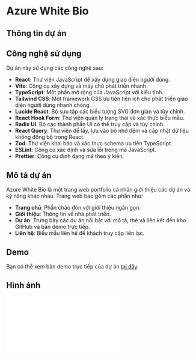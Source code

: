 # Azure White Bio

## Thông tin dự án

## Công nghệ sử dụng

Dự án này sử dụng các công nghệ sau:

- **React**: Thư viện JavaScript để xây dựng giao diện người dùng.
- **Vite**: Công cụ xây dựng và máy chủ phát triển nhanh.
- **TypeScript**: Một phần mở rộng của JavaScript với kiểu tĩnh.
- **Tailwind CSS**: Một framework CSS ưu tiên tiện ích cho phát triển giao diện người dùng nhanh chóng.
- **Lucide React**: Bộ sưu tập các biểu tượng SVG đơn giản và tùy chỉnh.
- **React Hook Form**: Thư viện quản lý trạng thái và xác thực biểu mẫu.
- **Radix UI**: Bộ các thành phần UI có thể truy cập và tùy chỉnh.
- **React Query**: Thư viện để lấy, lưu vào bộ nhớ đệm và cập nhật dữ liệu không đồng bộ trong React.
- **Zod**: Thư viện khai báo và xác thực schema ưu tiên TypeScript.
- **ESLint**: Công cụ xác định và sửa lỗi trong mã JavaScript.
- **Prettier**: Công cụ định dạng mã theo ý kiến.

## Mô tả dự án

Azure White Bio là một trang web portfolio cá nhân giới thiệu các dự án và kỹ năng khác nhau. Trang web bao gồm các phần như:

- **Trang chủ**: Phần chào đón với giới thiệu ngắn gọn.
- **Giới thiệu**: Thông tin về nhà phát triển.
- **Dự án**: Trưng bày các dự án nổi bật với mô tả, thẻ và liên kết đến kho GitHub và bản demo trực tiếp.
- **Liên hệ**: Biểu mẫu liên hệ để khách truy cập liên lạc.

## Demo

Bạn có thể xem bản demo trực tiếp của dự án [tại đây](https://chucnguyen2k2.github.io/azure-white-bio-main).

## Hình ảnh

![Trang chủ](public/images/pic.pdf)



